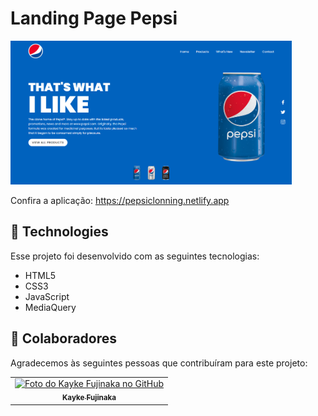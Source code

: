 # Landing Page Pepsi

<img src="./assets/img/img.png" width="450px" alt="PlayStation Store Page">


Confira a aplicação: https://pepsiclonning.netlify.app

## 🚀 Technologies

Esse projeto foi desenvolvido com as seguintes tecnologias:

- HTML5
- CSS3
- JavaScript
- MediaQuery

## 🤝 Colaboradores

Agradecemos às seguintes pessoas que contribuíram para este projeto:

<table>
  <tr>
    <td align="center">
      <a href="#">
        <img src="https://avatars.githubusercontent.com/u/98772000?s=400&u=80de9af672be7f75cc7a546838552cf63d5b82fe&v=4" width="100px;" alt="Foto do Kayke Fujinaka no GitHub"/><br>
        <sub>
          <b>Kayke Fujinaka</b>
        </sub>
      </a>
    </td>

